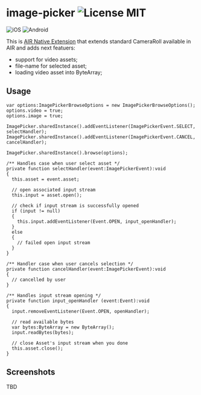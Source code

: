 image-picker ![License MIT](http://img.shields.io/badge/license-MIT-lightgray.svg)
===

![iOS](http://img.shields.io/badge/platform-ios-blue.svg) ![Android](http://img.shields.io/badge/platform-android-green.svg)

This is [AIR Native Extension](http://www.adobe.com/devnet/air/native-extensions-for-air.html) that extends standard CameraRoll available in AIR and adds next featuers:
 * support for video assets;
 * file-name for selected asset;
 * loading video asset into ByteArray;

## Usage

```as3
var options:ImagePickerBrowseOptions = new ImagePickerBrowseOptions();
options.video = true;
options.image = true;

ImagePicker.sharedInstance().addEventListener(ImagePickerEvent.SELECT, selectHandler);
ImagePicker.sharedInstance().addEventListener(ImagePickerEvent.CANCEL, cancelHandler);

ImagePicker.sharedInstance().browse(options);

/** Handles case when user select asset */
private function selectHandler(event:ImagePickerEvent):void
{
  this.asset = event.asset;
  
  // open associated input stream
  this.input = asset.open();
  
  // check if input stream is successfully opened
  if (input != null)
  {
    this.input.addEventListener(Event.OPEN, input_openHandler);
  }
  else
  {
    // failed open input stream
  }
}

/** Handler case when user cancels selection */
private function cancelHandler(event:ImagePickerEvent):void
{
  // cancelled by user
}

/** Handles input stream opening */
private function input_openHandler (event:Event):void
{
  input.removeEventListener(Event.OPEN, openHandler);
  
  // read available bytes
  var bytes:ByteArray = new ByteArray();
  input.readBytes(bytes);
  
  // close Asset's input stream when you done
  this.asset.close();
}

```

## Screenshots
TBD
